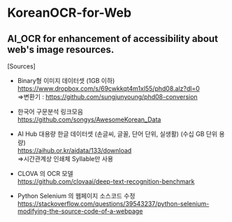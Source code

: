 # KoreanOCR-for-Web
AI_OCR for enhancement of accessibility about web's image resources.
---

[Sources]
  
* Binary형 이미지 데이터셋  (1GB 이하)
https://www.dropbox.com/s/69cwkkqt4m1xl55/phd08.alz?dl=0  
  =>변환기 : https://github.com/sungjunyoung/phd08-conversion  
  
* 한국어 구문분석 링크모음  
https://github.com/songys/AwesomeKorean_Data  
  
* AI Hub 대용량 한글 데이터셋 (손글씨, 글꼴, 단어 단위, 실생활) (수십 GB 단위 용량)  
https://aihub.or.kr/aidata/133/download  
  =>시간관계상 인쇄체 Syllable만 사용

* CLOVA 의 OCR 모델  
  https://github.com/clovaai/deep-text-recognition-benchmark

* Python Selenium 의 웹페이지 소스코드 수정  
https://stackoverflow.com/questions/39543237/python-selenium-modifying-the-source-code-of-a-webpage
